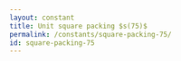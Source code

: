 ```yaml
---
layout: constant
title: Unit square packing $s(75)$
permalink: /constants/square-packing-75/
id: square-packing-75
---
```

